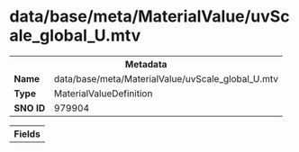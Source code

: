 <h1>data/base/meta/MaterialValue/uvScale_global_U.mtv</h1><table><tr><th colspan="100%">Metadata</th></tr><tr><td><b>Name</b></td><td>data/base/meta/MaterialValue/uvScale_global_U.mtv</td></tr><tr><td><b>Type</b></td><td>MaterialValueDefinition</td></tr><tr><td><b>SNO ID</b></td><td>979904</td></tr></table>

<table><tr><th colspan="100%">Fields</th></tr></table>

